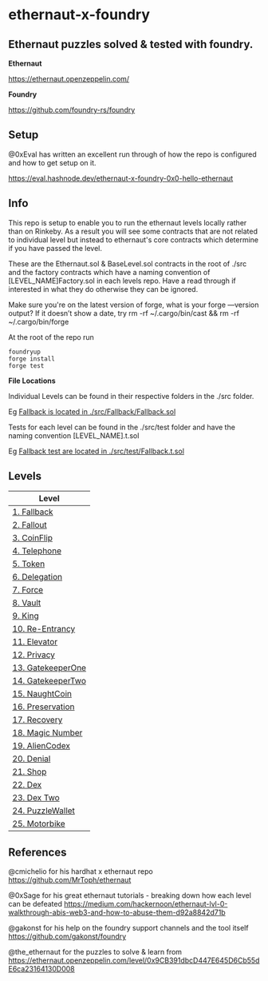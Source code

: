 # ethernaut-x-foundry

## Ethernaut puzzles solved & tested with foundry.

**Ethernaut**

https://ethernaut.openzeppelin.com/

**Foundry**

https://github.com/foundry-rs/foundry

## Setup 

@0xEval has written an excellent run through of how the repo is configured and how to get setup on it.

https://eval.hashnode.dev/ethernaut-x-foundry-0x0-hello-ethernaut

## Info

This repo is setup to enable you to run the ethernaut levels locally rather than on Rinkeby. As a result you will see some contracts that are not related to individual level but instead to ethernaut's core contracts which determine if you have passed the level. 

These are the Ethernaut.sol & BaseLevel.sol contracts in the root of ./src and the factory contracts which have a naming convention of [LEVEL_NAME]Factory.sol in each levels repo. Have a read through if interested in what they do otherwise they can be ignored.


Make sure you're on the latest version of forge, what is your forge —version output? 
If it doesn’t show a date, try rm -rf ~/.cargo/bin/cast && rm -rf ~/.cargo/bin/forge


At the root of the repo run

```
foundryup 
forge install 
forge test
```

**File Locations**

Individual Levels can be found in their respective folders in the ./src folder.  

Eg [Fallback is located in ./src/Fallback/Fallback.sol](src/Fallback/Fallback.sol)


Tests for each level can be found in the ./src/test folder and have the naming convention [LEVEL_NAME].t.sol 

Eg [Fallback test are located in ./src/test/Fallback.t.sol](src/test/Fallback.t.sol)


## Levels

| Level | 
| ------------- |
| [1. Fallback](src/Fallback) |
| [2. Fallout](src/Fallout) |
| [3. CoinFlip](src/CoinFlip) |
| [4. Telephone](src/Telephone) |
| [5. Token](src/Token) |
| [6. Delegation](src/Delegation) |
| [7. Force](src/Force) |
| [8. Vault](src/Vault) |
| [9. King](src/King) |
| [10. Re-Entrancy](src/Reentrance) |
| [11. Elevator](src/Elevator) |
| [12. Privacy](src/Privacy) |
| [13. GatekeeperOne](src/GatekeeperOne) |
| [14. GatekeeperTwo](src/GatekeeperTwo) |
| [15. NaughtCoin](src/NaughtCoin) |
| [16. Preservation](src/Preservation) |
| [17. Recovery](src/Recovery) |
| [18. Magic Number](src/MagicNum) |
| [19. AlienCodex](src/AlienCodex) |
| [20. Denial](src/Denial) |
| [21. Shop](src/Shop) |
| [22. Dex](src/Dex) |
| [23. Dex Two](src/DexTwo) |
| [24. PuzzleWallet](src/PuzzleWallet) |
| [25. Motorbike](src/Motorbike) |

## References

@cmichelio for his hardhat x ethernaut repo
https://github.com/MrToph/ethernaut

@0xSage for his great ethernaut tutorials - breaking down how each level can be defeated
https://medium.com/hackernoon/ethernaut-lvl-0-walkthrough-abis-web3-and-how-to-abuse-them-d92a8842d71b

@gakonst for his help on the foundry support channels and the tool itself
https://github.com/gakonst/foundry

@the_ethernaut for the puzzles to solve & learn from
https://ethernaut.openzeppelin.com/level/0x9CB391dbcD447E645D6Cb55dE6ca23164130D008




